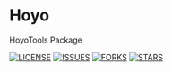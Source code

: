 # Hoyo
HoyoTools Package

[![LICENSE](https://img.shields.io/github/license/joesdu/Hoyo)](https://img.shields.io/github/license/joesdu/Hoyo)
[![ISSUES](https://img.shields.io/github/issues/joesdu/Hoyo)](https://img.shields.io/github/issues/joesdu/Hoyo)
[![FORKS](https://img.shields.io/github/forks/joesdu/Hoyo)](https://img.shields.io/github/forks/joesdu/Hoyo)
[![STARS](https://img.shields.io/github/stars/joesdu/Hoyo)](https://img.shields.io/github/stars/joesdu/Hoyo)
